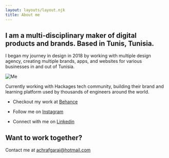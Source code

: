 ```yaml
---
layout: layouts/layout.njk
title: About me
---
```


## I am a multi-disciplinary maker of digital products and brands. Based in Tunis, Tunisia.

I began my journey in design in 2018 by working with multiple design agency, creating multiple brands, apps, and websites for various businesses in and out of Tunisia.

![Me](https://digitalpress.fra1.cdn.digitaloceanspaces.com/xglyao0/2022/02/signal-2022-01-02-131436_001.jpeg.jpg)


Currently working with Hackages tech community, building their brand and learning platform used by thousands of engineers around the world.

- Checkout my work at [Behance](https://www.behance.net/achrafgarai)

- Follow me on [Instagram](https://www.instagram.com/achraf_garai/)

- Connect with me on [Linkedin](https://www.linkedin.com/in/achraf-garai/)

## Want to work together?
Contact me at  achrafgarai@hotmail.com